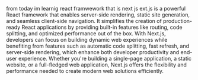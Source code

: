 from today im learnig react framwework that is next js
ext.js is a powerful React framework that enables server-side rendering, static site generation, and seamless client-side navigation. 
It simplifies the creation of production-ready React applications by providing built-in features like routing, code splitting, and optimized performance out of the box. With Next.js, developers can focus
on building dynamic web experiences while benefiting from features such as automatic code splitting, fast refresh, and server-side rendering, which enhance both developer productivity and end-user experience.
Whether you're building a single-page application, a static website, or a full-fledged web application, Next.js offers the flexibility and performance needed to create modern web solutions efficiently.
